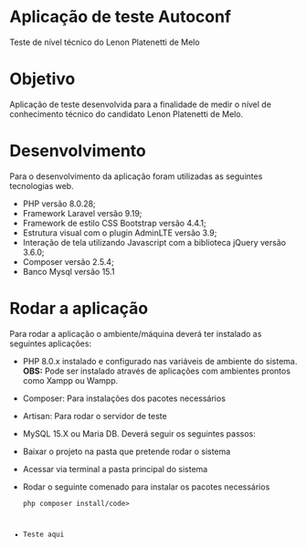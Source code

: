 # Aplicação de teste Autoconf
Teste de nível técnico do Lenon Platenetti de Melo

# Objetivo
Aplicação de teste desenvolvida para a finalidade de medir o nível de conhecimento técnico do candidato Lenon Platenetti de Melo.

# Desenvolvimento
Para o desenvolvimento da aplicação foram utilizadas as seguintes tecnologias web.
* PHP versão 8.0.28;
* Framework Laravel versão 9.19;
* Framework de estilo CSS Bootstrap versão 4.4.1;
* Estrutura visual com o plugin AdminLTE versão 3.9;
* Interação de tela utilizando Javascript com a biblioteca jQuery versão 3.6.0;
* Composer versão 2.5.4;
* Banco Mysql versão 15.1

# Rodar a aplicação
Para rodar a aplicação o ambiente/máquina deverá ter instalado as seguintes aplicações:
* PHP 8.0.x instalado e configurado nas variáveis de ambiente do sistema.
<br><b>OBS:</b> Pode ser instalado através de aplicações com ambientes prontos como Xampp ou Wampp.
* Composer: Para instalações dos pacotes necessários
* Artisan: Para rodar o servidor de teste
* MySQL 15.X ou Maria DB.
Deverá seguir os seguintes passos:
* Baixar o projeto na pasta que pretende rodar o sistema
* Acessar via terminal a pasta principal do sistema
* Rodar o seguinte comenado para instalar os pacotes necessários

    <code>php composer install/code>
  
* Teste aqui
